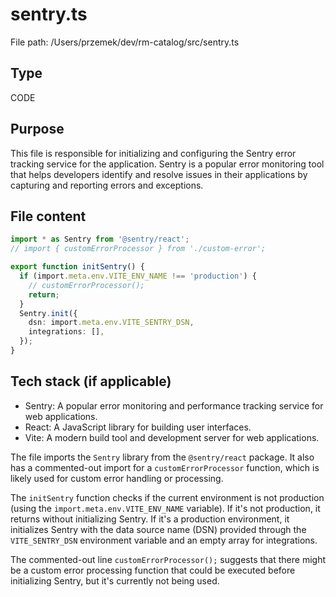 # sentry.ts
File path: /Users/przemek/dev/rm-catalog/src/sentry.ts

## Type
CODE

## Purpose
This file is responsible for initializing and configuring the Sentry error tracking service for the application. Sentry is a popular error monitoring tool that helps developers identify and resolve issues in their applications by capturing and reporting errors and exceptions.

## File content
```typescript
import * as Sentry from '@sentry/react';
// import { customErrorProcessor } from './custom-error';

export function initSentry() {
  if (import.meta.env.VITE_ENV_NAME !== 'production') {
    // customErrorProcessor();
    return;
  }
  Sentry.init({
    dsn: import.meta.env.VITE_SENTRY_DSN,
    integrations: [],
  });
}
```

## Tech stack (if applicable)
- Sentry: A popular error monitoring and performance tracking service for web applications.
- React: A JavaScript library for building user interfaces.
- Vite: A modern build tool and development server for web applications.

The file imports the `Sentry` library from the `@sentry/react` package. It also has a commented-out import for a `customErrorProcessor` function, which is likely used for custom error handling or processing.

The `initSentry` function checks if the current environment is not production (using the `import.meta.env.VITE_ENV_NAME` variable). If it's not production, it returns without initializing Sentry. If it's a production environment, it initializes Sentry with the data source name (DSN) provided through the `VITE_SENTRY_DSN` environment variable and an empty array for integrations.

The commented-out line `customErrorProcessor();` suggests that there might be a custom error processing function that could be executed before initializing Sentry, but it's currently not being used.